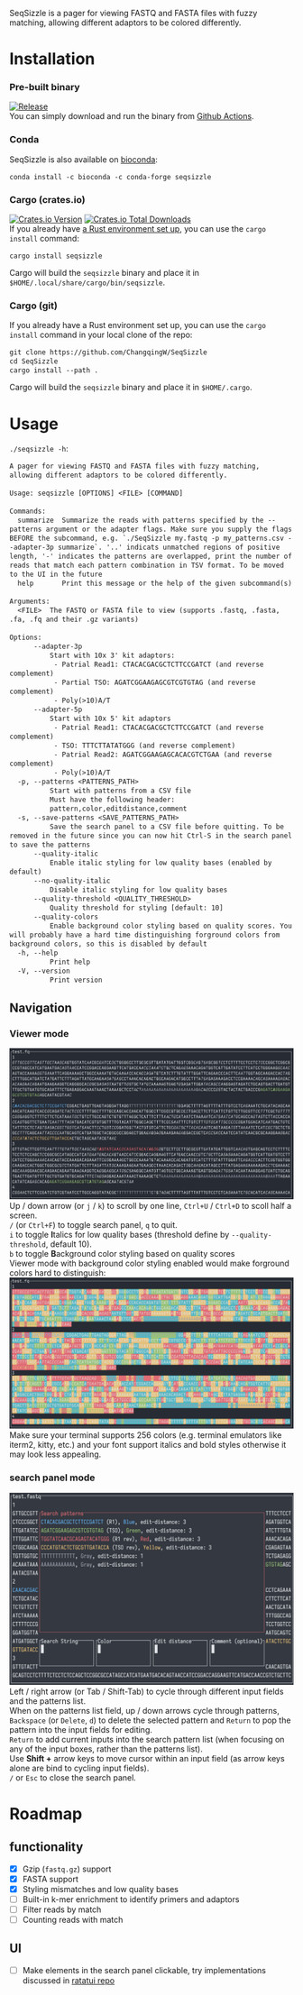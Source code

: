 SeqSizzle is a pager for viewing FASTQ and FASTA files with fuzzy matching, allowing different adaptors to be colored differently.  

# Installation

### Pre-built binary

[![Release](https://github.com/ChangqingW/SeqSizzle/workflows/Release/badge.svg)](https://github.com/ChangqingW/SeqSizzle/actions/workflows/rust.yml)  
You can simply download and run the binary from [Github Actions](https://github.com/ChangqingW/SeqSizzle/releases/latest).

### Conda

SeqSizzle is also available on [bioconda](https://bioconda.github.io/recipes/seqsizzle/README.html):
```
conda install -c bioconda -c conda-forge seqsizzle
```

### Cargo (crates.io)

[![Crates.io Version](https://img.shields.io/crates/v/seqsizzle?link=https%3A%2F%2Fcrates.io%2Fcrates%2Fseqsizzle)](https://crates.io/crates/seqsizzle)
[![Crates.io Total Downloads](https://img.shields.io/crates/d/seqsizzle?link=https%3A%2F%2Fcrates.io%2Fcrates%2Fseqsizzle)](https://crates.io/crates/seqsizzle)  
If you already have [a Rust environment set up](https://rustup.rs), you can use the `cargo install` command:
```
cargo install seqsizzle
```
Cargo will build the `seqsizzle` binary and place it in `$HOME/.local/share/cargo/bin/seqsizzle`.

### Cargo (git)

If you already have a Rust environment set up, you can use the `cargo install` command in your local clone of the repo:
```
git clone https://github.com/ChangqingW/SeqSizzle
cd SeqSizzle
cargo install --path .
```
Cargo will build the `seqsizzle` binary and place it in `$HOME/.cargo`.

# Usage
`./seqsizzle -h`:
```
A pager for viewing FASTQ and FASTA files with fuzzy matching, allowing different adaptors to be colored differently.

Usage: seqsizzle [OPTIONS] <FILE> [COMMAND]

Commands:
  summarize  Summarize the reads with patterns specified by the --patterns argument or the adapter flags. Make sure you supply the flags BEFORE the subcommand, e.g. `./SeqSizzle my.fastq -p my_patterns.csv --adapter-3p summarize`. '..' indicats unmatched regions of positive length, '-' indicates the patterns are overlapped, print the number of reads that match each pattern combination in TSV format. To be moved to the UI in the future
  help       Print this message or the help of the given subcommand(s)

Arguments:
  <FILE>  The FASTQ or FASTA file to view (supports .fastq, .fasta, .fa, .fq and their .gz variants)

Options:
      --adapter-3p
          Start with 10x 3' kit adaptors:
           - Patrial Read1: CTACACGACGCTCTTCCGATCT (and reverse complement)
           - Partial TSO: AGATCGGAAGAGCGTCGTGTAG (and reverse complement)
           - Poly(>10)A/T
      --adapter-5p
          Start with 10x 5' kit adaptors
           - Patrial Read1: CTACACGACGCTCTTCCGATCT (and reverse complement)
           - TSO: TTTCTTATATGGG (and reverse complement)
           - Patrial Read2: AGATCGGAAGAGCACACGTCTGAA (and reverse complement)
           - Poly(>10)A/T
  -p, --patterns <PATTERNS_PATH>
          Start with patterns from a CSV file
          Must have the following header:
          pattern,color,editdistance,comment
  -s, --save-patterns <SAVE_PATTERNS_PATH>
          Save the search panel to a CSV file before quitting. To be removed in the future since you can now hit Ctrl-S in the search panel to save the patterns
      --quality-italic
          Enable italic styling for low quality bases (enabled by default)
      --no-quality-italic
          Disable italic styling for low quality bases
      --quality-threshold <QUALITY_THRESHOLD>
          Quality threshold for styling [default: 10]
      --quality-colors
          Enable background color styling based on quality scores. You will probably have a hard time distinguishing forground colors from background colors, so this is disabled by default
  -h, --help
          Print help
  -V, --version
          Print version
```
## Navigation
### Viewer mode
![Viewer mode](./img/viewer_mode.png)
Up / down arrow (or `j` / `k`) to scroll by one line, `Ctrl+U` / `Ctrl+D` to scoll half a screen.  
`/` (or `Ctrl+F`) to toggle search panel, `q` to quit.  
`i` to toggle **I**talics for low quality bases (threshold define by `--quality-threshold`, default 10).  
`b` to toggle **B**ackground color styling based on quality scores  
Viewer mode with background color styling enabled would make forground colors hard to distinguish:
![Viewer mode with background color styling](./img/viewer_mode_background_coloring.png)
Make sure your terminal supports 256 colors (e.g. terminal emulators like iterm2, kitty, etc.) and your font support italics and bold styles otherwise it may look less appealing.

### search panel mode
![Search panel mode](./img/search_panel.png)
Left / right arrow (or Tab / Shift-Tab) to cycle through different input fields and the patterns list.  
When on the patterns list field, up / down arrows cycle through patterns, `Backspace` (or `Delete`, `d`) to delete the selected pattern and `Return` to pop the pattern into the input fields for editing.  
`Return` to add current inputs into the search pattern list (when focusing on any of the input boxes, rather than the patterns list).  
Use **Shift +** arrow keys to move cursor within an input field (as arrow keys alone are bind to cycling input fields).  
`/` or `Esc` to close the search panel.

# Roadmap
## functionality 
 -  [x] Gzip (`fastq.gz`) support
 -  [x] FASTA support
 -  [x] Styling mismatches and low quality bases
 -  [ ] Built-in k-mer enrichment to identify primers and adaptors
 -  [ ] Filter reads by match  
 -  [ ] Counting reads with match  
## UI
 -  [ ] Make elements in the search panel clickable, try implementations discussed in [ratatui repo](https://github.com/ratatui-org/ratatui/discussions/552)  
